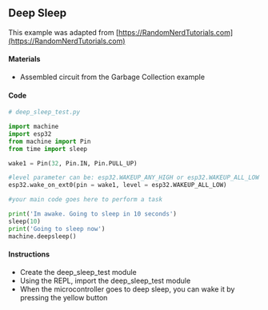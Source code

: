 ## Deep Sleep
This example was adapted from [https://RandomNerdTutorials.com](https://RandomNerdTutorials.com)

#### Materials
 - Assembled circuit from the Garbage Collection example

#### Code
```Python
# deep_sleep_test.py

import machine
import esp32
from machine import Pin
from time import sleep

wake1 = Pin(32, Pin.IN, Pin.PULL_UP)

#level parameter can be: esp32.WAKEUP_ANY_HIGH or esp32.WAKEUP_ALL_LOW
esp32.wake_on_ext0(pin = wake1, level = esp32.WAKEUP_ALL_LOW)

#your main code goes here to perform a task

print('Im awake. Going to sleep in 10 seconds')
sleep(10)
print('Going to sleep now')
machine.deepsleep()
```

#### Instructions
 - Create the deep_sleep_test module
 - Using the REPL, import the deep_sleep_test module
 - When the microcontroller goes to deep sleep, you can wake it by pressing the yellow button
